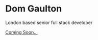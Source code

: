 # Dom Gaulton

London based senior full stack developer

[Coming Soon...](https://domgaulton.tech/)

